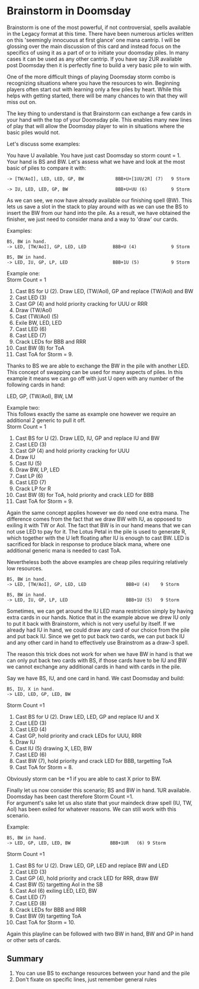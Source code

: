 # Brainstorm in Doomsday

Brainstorm is one of the most powerful, if not controversial, spells available
in the Legacy format at this time. There have been numerous articles
written on this 'seemingly innocuous at first glance' one mana
cantrip. I will be glossing over the main discussion of this card and
instead focus on the specifics of using it as a part of or to initiate
your doomsday piles. In many cases it can be used as any other cantrip.
If you have say 2UR available post Doomsday then it is perfectly fine to
build a very basic pile to win with.

One of the more difficult things of playing Doomsday storm combo is recognizing
situations where you have the resources to win.
Beginning players often start out with learning only a few piles by heart. While
this helps with getting started, there will be many chances to win that they will miss out on.

The key thing to understand is that Brainstorm can exchange a few cards in your hand
with the top of your Doomsday pile. This enables many new lines of play that will
allow the Doomsday player to win in situations where the basic piles would not.

Let's discuss some examples:

You have U available. You have just cast Doomsday so storm
count = 1. Your hand is BS and BW. Let's assess what we have and look at the
most basic of piles to compare it with:

```
-> [TW/AoI], LED, LED, GP, BW            BBB+U+[1UU/2R] (7)   9 Storm

-> IU, LED, LED, GP, BW                  BBB+U+UU (6)         9 Storm
```

As we can see, we now have already available our finishing spell (BW).
This lets us save a slot in the stack to play around with as we can
use the BS to insert the BW from our hand into the pile. As a result,
we have obtained the finisher, we just need to consider mana and a way to
'draw' our cards.

Examples:
```
BS, BW in hand.
-> LED, [TW/AoI], GP, LED, LED          BBB+U (4)             9 Storm

BS, BW in hand.
-> LED, IU, GP, LP, LED                 BBB+1U (5)            9 Storm
```

Example one:   
Storm Count = 1   
1. Cast BS for U (2). Draw LED, (TW/AoI), GP and replace (TW/AoI) and BW   
2. Cast LED (3)   
3. Cast GP (4) and hold priority cracking for UUU or RRR   
4. Draw (TW/AoI)   
5. Cast (TW/AoI) (5)   
6. Exile BW, LED, LED   
7. Cast LED (6)   
8. Cast LED (7)   
9. Crack LEDs for BBB and RRR   
10. Cast BW (8) for ToA  
11. Cast ToA for Storm = 9.   

Thanks to BS we are able to exchange the BW in the pile with another LED. This
concept of swapping can be used for many aspects of piles. In this example it means
we can go off with just U open with any number of the following cards in hand:    

LED, GP, (TW/AoI), BW, LM    

Example two:    
This follows exactly the same as example one however we require an additional 2 generic
to pull it off.   
Storm Count = 1
1. Cast BS for U (2). Draw LED, IU, GP and replace IU and BW   
2. Cast LED (3)   
3. Cast GP (4) and hold priority cracking for UUU   
4. Draw IU   
5. Cast IU (5)   
6. Draw BW, LP, LED   
7. Cast LP (6)   
8. Cast LED (7)   
9. Crack LP for R   
10. Cast BW (8) for ToA, hold priority and crack LED for BBB   
11. Cast ToA for Storm = 9.   

Again the same concept applies however we do need one extra mana. The difference comes
from the fact that we draw BW with IU, as opposed to exiling it with TW or AoI. The fact
that BW is in our hand means that we can not use LED to pay for it. The Lotus Petal in the
pile is used to generate R, which together with the U left floating after IU is enough
to cast BW. LED is sacrificed for black in response to produce black mana, where one
additional generic mana is needed to cast ToA.

Nevertheless both the above examples are cheap piles requiring relatively low resources.  

```
BS, BW in hand.
-> LED, [TW/AoI], GP, LED, LED               BBB+U (4)    9 Storm

BS, BW in hand.
-> LED, IU, GP, LP, LED                      BBB+1U (5)   9 Storm
```

Sometimes, we can get around the IU LED mana restriction simply by having extra cards in
our hands. Notice that in the example above we drew IU only to put it back with
Brainstorm, which is not very useful by itself. If we already had IU in hand, we could
draw any card of our choice from the pile and put back IU. Since we get to put back two
cards, we can put back IU and any other card in hand to effectively use Brainstrom as a
draw-3 spell.

The reason this trick does not work for when we have BW in hand is that we can only put
back two cards with BS, if those cards have to be IU and BW we cannot exchange any
additional cards in hand with cards in the pile.

Say we have BS, IU, and one card in hand. We cast Doomsday and build:
```
BS, IU, X in hand.
-> LED, LED, GP, LED, BW 
```

Storm Count =1   
1. Cast BS for U (2). Draw LED, LED, GP and replace IU and X   
2. Cast LED (3)  
3. Cast LED (4)   
4. Cast GP, hold priority and crack LEDs for UUU, RRR   
5. Draw IU   
6. Cast IU (5) drawing X, LED, BW   
7. Cast LED (6)   
8. Cast BW (7), hold priority and crack LED for BBB, targetting ToA   
9. Cast ToA for Storm = 8. 

Obviously storm can be +1 if you are able to cast X prior to BW. 

Finally let us now consider this scenario;  BS and BW in hand. 1UR available.    
Doomsday has been cast therefore Storm Count =1.   
For argument's sake let us also state that your maindeck draw spell (IU, TW, AoI) 
has been exiled for whatever reasons. We can still work with this scenario.    

Example:   
```
BS, BW in hand.
-> LED, GP, LED, LED, BW               BBB+1UR   (6) 9 Storm
```

Storm Count =1   
1. Cast BS for U (2). Draw LED, GP, LED and replace BW and LED   
2. Cast LED (3)   
3. Cast GP (4), hold priority and crack LED for RRR, draw BW   
4. Cast BW (5) targetting AoI in the SB   
5. Cast AoI (6) exiling LED, LED, BW   
6. Cast LED (7)   
7. Cast LED (8)   
8. Crack LEDs for BBB and RRR   
9. Cast BW (9) targetting ToA   
10. Cast ToA for Storm = 10.  

Again this playline can be followed with two BW in hand, BW and GP in hand or 
other sets of cards.   

## Summary

1. You can use BS to exchange resources between your hand and the pile
2. Don't fixate on specific lines, just remember general rules
